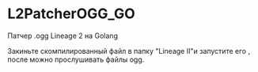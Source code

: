 # L2PatcherOGG_GO
Патчер .ogg Lineage 2 на Golang

Закиньте скомпилированный файл в папку "Lineage II"и запустите его , после можно прослушивать файлы ogg.

